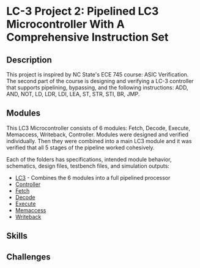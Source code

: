 # LC-3 Project 2: Pipelined LC3 Microcontroller With A Comprehensive Instruction Set

## Description
This project is inspired by NC State's ECE 745 course: ASIC Verification. The second part of the course is designing and verifying a LC-3 controller that supports pipelining, bypassing, and the following instructions: ADD, AND, NOT, LD, LDR, LDI, LEA, ST, STR, STI, BR, JMP.

## Modules
This LC3 Microcontroller consists of 6 modules: Fetch, Decode, Execute, Memaccess, Writeback, Controller. Modules were designed and verified individually. Then they were combined into a main LC3 module and it was verified that all 5 stages of the pipeline worked cohesively. 

Each of the folders has specifications, intended module behavior, schematics, design files, testbench files, and simulation outputs:
- [LC3](LC3) - Combines the 6 modules into a full pipelined processor
- [Controller](controller)
- [Fetch](fetch)
- [Decode](decode)
- [Execute](execute)
- [Memaccess](memaccess)
- [Writeback](writeback)
  
## Skills

## Challenges
